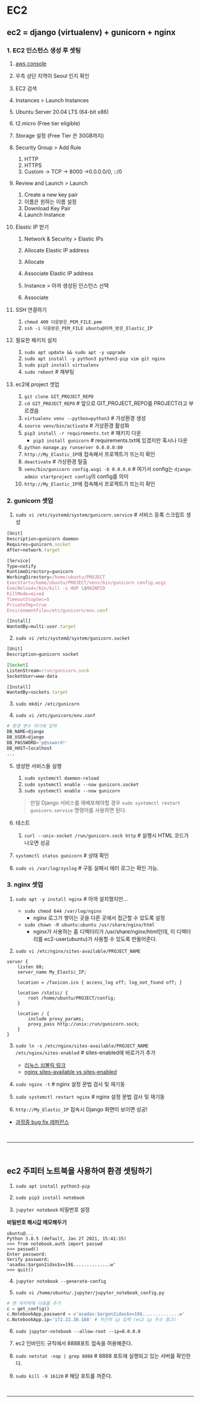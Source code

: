# EC2

## ec2 = django (virtualenv) + gunicorn + nginx

### 1. EC2 인스턴스 생성 후 셋팅

1. [aws console](https://console.aws.amazon.com/)
2. 우측 상단 지역이 Seoul 인지 확인
3. EC2 검색
4. Instances > Launch Instances
5. Ubuntu Server 20.04 LTS (64-bit x86)
6. t2.micro (Free tier eligible)
7. Storage 설정 (Free Tier 은 30GB까지)
8. Security Group > Add Rule

   1. HTTP
   2. HTTPS
   3. Custom -> TCP -> 8000 ->0.0.0.0/0, ::/0

9. Review and Launch > Launch

   1. Create a new key pair
   2. 이름은 원하는 이름 설정
   3. Download Key Pair
   4. Launch Instance

10. Elastic IP 받기

    1. Network & Security > Elastic IPs
    2. Allocate Elastic IP address
    3. Allocate
    4. Associate Elastic IP address
    5. Instance > 아까 생성된 인스턴스 선택

    6. Associate

11. SSH 연결하기

    1. `chmod 400 다운받은_PEM_FILE.pem`
    2. `ssh -i 다운받은_PEM_FILE ubuntu@아까_받은_Elastic_IP`

12. 필요한 패키지 설치

    1. `sudo apt update && sudo apt -y upgrade`
    2. `sudo apt install -y python3 python3-pip vim git nginx`
    3. `sudo pip3 install virtualenv`
    4. `sudo reboot` # 재부팅

13. ec2에 project 셋업

    1. `git clone GIT_PROJECT_REPO`
    2. `cd GIT_PROJECT_REPO` # 앞으로 GIT_PROJECT_REPO를 PROJECT라고 부르겠음
    3. `virtualenv venv --python=python3` # 가상환경 생성
    4. `source venv/bin/activate` # 가상환경 활성화
    5. `pip3 install -r requirements.txt` # 패키지 다운
       - `pip3 install gunicorn` # requirements.txt에 있겠지만 혹시나 다운
    6. `python manage.py runserver 0.0.0.0:80`
    7. `http://My_Elastic_IP`에 접속해서 프로젝트가 뜨는지 확인
    8. `deactivate` # 가상환경 탈출
    9. `venv/bin/gunicorn config.wsgi -b 0.0.0.0` # 여기서 config는 `django-admin startproject config`의 config를 의미
    10. `http://My_Elastic_IP`에 접속해서 프로젝트가 뜨는지 확인

### 2. gunicorn 셋업

1. `sudo vi /etc/systemd/system/gunicorn.service` # 서비스 등록 스크립트 생성

```js
[Unit]
Description=gunicorn daemon
Requires=gunicorn.socket
After=network.target

[Service]
Type=notify
RuntimeDirectory=gunicorn
WorkingDirectory=/home/ubuntu/PROJECT
ExecStart=/home/ubuntu/PROJECT/venv/bin/gunicorn config.wsgi
ExecReload=/bin/kill -s HUP \$MAINPID
KillMode=mixed
TimeoutStopSec=5
PrivateTmp=true
EnvironmentFile=/etc/gunicorn/env.conf

[Install]
WantedBy=multi-user.target
```

2. `sudo vi /etc/systemd/system/gunicorn.socket`

```js
[Unit]
Description=gunicorn socket

[Socket]
ListenStream=/run/gunicorn.sock
SocketUser=www-data

[Install]
WantedBy=sockets.target
```

3. `sudo mkdir /etc/gunicorn`

4. `sudo vi /etc/gunicorn/env.conf`

```python
# 환경 변수 여기에 입력
DB_NAME=django
DB_USER=django
DB_PASSWORD='p@ssword!'
DB_HOST=localhost
...
```

5. 생성한 서비스들 실행

   1. `sudo systemctl daemon-reload`
   2. `sudo systemctl enable --now gunicorn.socket`
   3. `sudo systemctl enable --now gunicorn`

   > 만일 Django 서비스를 재배포해야할 경우 `sudo systemctl restart gunicorn.service` 명령어를 사용하면 된다.

6. 테스트

   1. `curl --unix-socket /run/gunicorn.sock http` # 실행시 HTML 코드가 나오면 성공

7. `systemctl status gunicorn` # 상태 확인

8. `sudo vi /var/log/syslog` # 구동 실패시 에러 로그는 확인 가능.

### 3. nginx 셋업

1. `sudo apt -y install nginx` # 아까 설치했지만...

   - `sudo chmod 644 /var/log/nginx`
     - nginx 로그가 쌓이는 곳을 다른 곳에서 접근할 수 있도록 설정
   - `sudo chown -R ubuntu:ubuntu /usr/share/nginx/html`
     - nginx가 사용하는 홈 디렉터리가 /usr/share/nginx/html인데, 이 디렉터리를 ec2-user(ubuntu)가 사용할 수 있도록 만들어준다.

2. `sudo vi /etc/nginx/sites-available/PROJECT_NAME`

```nginx
server {
    listen 80;
    server_name My_Elastic_IP;

    location = /favicon.ico { access_log off; log_not_found off; }

    location /static/ {
        root /home/ubuntu/PROJECT/config;
    }

    location / {
        include proxy_params;
        proxy_pass http://unix:/run/gunicorn.sock;
    }
}
```

3. `sudo ln -s /etc/nginx/sites-available/PROJECT_NAME /etc/nginx/sites-enabled` # sites-enabled에 바로가기 추가

   - [리눅스 심볼릭 링크](https://server-talk.tistory.com/140)
   - [nginx sites-available vs sites-enabled](https://forteleaf.tistory.com/entry/nginx-site-enabled-site-availablemd)

4. `sudo nginx -t` # nginx 설정 문법 검사 및 재기동

5. `sudo systemctl restart nginx` # nginx 설정 문법 검사 및 재기동

6. `http://My_Elastic_IP` 접속시 Django 화면이 보이면 성공!

- [과정중 bug fix 레퍼런스](https://youtu.be/Z-eTvYwWhuc)

<br>

---

<br>

## ec2 주피터 노트북을 사용하여 환경 셋팅하기

1. `sudo apt install python3-pip`

2. `sudo pip3 install notebook`

3. `jupyter notebook` 비밀번호 설정

**비밀번호 해시값 메모해두기**

```shell
ubuntu@...
Python 3.8.5 (default, Jan 27 2021, 15:41:15)
>>> from notebook.auth import passwd
>>> passwd()
Enter password:
Verify password:
'asadas:$argon2idas$v=19$..............w'
>>> quit()
```

4. `jupyter notebook --generate-config`

5. `sudo vi /home/ubuntu/.jupyter/jupyter_notebook_config.py`

```python
# 맨 마지막에 다음을 추가
c = get_config()
c.NotebookApp.password = u'asadas:$argon2idas$v=19$..............w'
c.NotebookApp.ip='172.22.38.188' # 자신의 ip 입력 (ec2 ip 주소 말고)
```

6. `sudo jupyter-notebook --allow-root --ip=0.0.0.0`

7. ec2 인바인드 규칙에서 8888포트 접속을 허용해준다.

8. `sudo netstat -nap | grep 8888` # 8888 포트에 실행되고 있는 서버를 확인한다.

9. `sudo kill -9 16120` # 해당 포트를 꺼준다.

<br>

---

<br>
